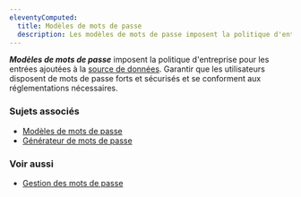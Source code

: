 ```yaml
---
eleventyComputed:
  title: Modèles de mots de passe
  description: Les modèles de mots de passe imposent la politique d'entreprise pour les entrées ajoutées à la source de données. C'est une bonne fonctionnalité pour garantir que les utilisateurs disposent de mots de passe forts et sécurisés.
---
```

***Modèles de mots de passe*** imposent la politique d'entreprise pour les entrées ajoutées à la [source de données](/rdm/windows/concepts/basic-concepts/data-sources/). Garantir que les utilisateurs disposent de mots de passe forts et sécurisés et se conforment aux réglementations nécessaires.

### Sujets associés  
* [Modèles de mots de passe](/rdm/windows/commands/file/templates/password-templates/)
* [Générateur de mots de passe](/rdm/windows/commands/tools/generators/password/)

### Voir aussi  
* [Gestion des mots de passe](/rdm/windows/concepts/basic-concepts/password-management/)

